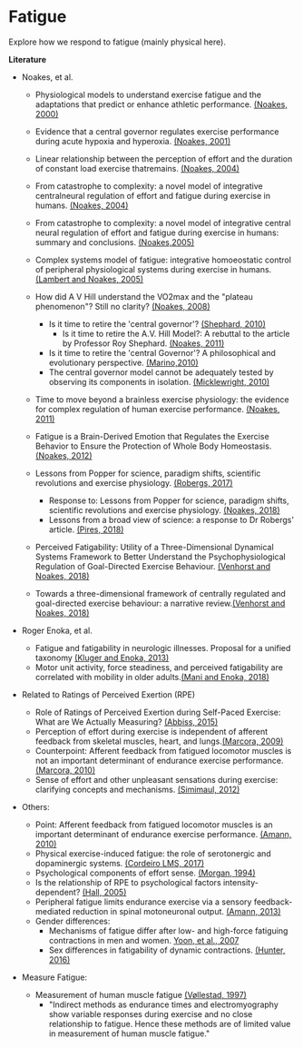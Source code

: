 # Fatigue
Explore how we respond to fatigue (mainly physical here).

**Literature**

- Noakes, et al. 
  - Physiological models to understand exercise fatigue and the adaptations that predict or enhance athletic performance. [(Noakes, 2000)](https://www.ncbi.nlm.nih.gov/pubmed/10843507)
  - Evidence that a central governor regulates exercise performance during acute hypoxia and hyperoxia. [(Noakes, 2001)](https://www.ncbi.nlm.nih.gov/pubmed/11581338?dopt=Abstract)
  - Linear relationship between the perception of effort and the duration of constant load exercise thatremains. [(Noakes, 2004)](https://www.ncbi.nlm.nih.gov/pubmed/15016797?dopt=Abstract)
  - From catastrophe to complexity: a novel model of integrative centralneural regulation of effort and fatigue during exercise in humans. [(Noakes, 2004)](https://www.ncbi.nlm.nih.gov/pubmed/15273198?dopt=Abstract)
  - From catastrophe to complexity: a novel model of integrative central neural regulation of effort and fatigue during exercise in humans: summary and conclusions. [(Noakes,2005)](https://www.ncbi.nlm.nih.gov/pubmed/15665213)
  - Complex systems model of fatigue: integrative homoeostatic control of peripheral physiological systems during exercise in humans. [(Lambert and Noakes, 2005)](https://www.ncbi.nlm.nih.gov/pubmed/15618343)
  - How did A V Hill understand the VO2max and the "plateau phenomenon"? Still no clarity? [(Noakes, 2008)](https://www.ncbi.nlm.nih.gov/pubmed/18390918)
	  - Is it time to retire the 'central governor'? [(Shephard, 2010)](https://www.ncbi.nlm.nih.gov/pubmed/19691362)
	     - Is it time to retire the A.V. Hill Model?: A rebuttal to the article by Professor Roy Shephard. [(Noakes, 2011)](https://www.ncbi.nlm.nih.gov/pubmed/21425886)
	  - Is it time to retire the 'central Governor'? A philosophical and evolutionary perspective. [(Marino,2010)](https://www.ncbi.nlm.nih.gov/pubmed/20229620)
	  - The central governor model cannot be adequately tested by observing its components in isolation. [(Micklewright, 2010)](https://www.ncbi.nlm.nih.gov/pubmed/20020789)

  - Time to move beyond a brainless exercise physiology: the evidence for complex regulation of human exercise performance. [(Noakes, 2011)](https://www.ncbi.nlm.nih.gov/pubmed/21425886)
  - Fatigue is a Brain-Derived Emotion that Regulates the Exercise Behavior to Ensure the Protection of Whole Body Homeostasis. [(Noakes, 2012)](https://www.ncbi.nlm.nih.gov/pmc/articles/PMC3323922/)
  - Lessons from Popper for science, paradigm shifts, scientific revolutions and exercise physiology. [(Robergs, 2017)](https://www.ncbi.nlm.nih.gov/pubmed/29021907)
      - Response to: Lessons from Popper for science, paradigm shifts, scientific revolutions and exercise physiology. [(Noakes, 2018)](https://www.ncbi.nlm.nih.gov/pubmed/29388623)
	  - Lessons from a broad view of science: a response to Dr Robergs' article. [(Pires, 2018)](https://www.ncbi.nlm.nih.gov/pubmed/29629188)
  - Perceived Fatigability: Utility of a Three-Dimensional Dynamical Systems Framework to Better Understand the Psychophysiological Regulation of Goal-Directed Exercise Behaviour. [(Venhorst and Noakes, 2018)](https://www.ncbi.nlm.nih.gov/pubmed/30238409)
  - Towards a three-dimensional framework of centrally regulated and goal-directed exercise behaviour: a narrative review.[(Venhorst and Noakes, 2018)](https://www.ncbi.nlm.nih.gov/pubmed/28835409)

- Roger Enoka, et al.
  - Fatigue and fatigability in neurologic illnesses. Proposal for a unified taxonomy [(Kluger and Enoka, 2013)](https://www.ncbi.nlm.nih.gov/pubmed/?term=PMID%3A+23339207)
  - Motor unit activity, force steadiness, and perceived fatigability are correlated with mobility in older adults.[(Mani and Enoka, 2018)](https://www.ncbi.nlm.nih.gov/pubmed/30044670)
  
- Related to Ratings of Perceived Exertion (RPE)
  - Role of Ratings of Perceived Exertion during Self-Paced Exercise: What are We Actually Measuring? [(Abbiss, 2015)](https://www.ncbi.nlm.nih.gov/pubmed/?term=role+of+ratings+of+perceived+exertion+during+self-paced+exercise)
  - Perception of effort during exercise is independent of afferent feedback from skeletal muscles, heart, and lungs.[(Marcora, 2009)](https://www.ncbi.nlm.nih.gov/pubmed/18483166)
  - Counterpoint: Afferent feedback from fatigued locomotor muscles is not an important determinant of endurance exercise performance.[(Marcora, 2010)](https://www.ncbi.nlm.nih.gov/pubmed/?term=PMID%3A+20118347)
  - Sense of effort and other unpleasant sensations during exercise: clarifying concepts and mechanisms. [(Simimaul, 2012)](https://www.ncbi.nlm.nih.gov/pubmed/20584757)
  
 
  
- Others: 
  - Point: Afferent feedback from fatigued locomotor muscles is an important determinant of endurance exercise performance. [(Amann, 2010)](https://www.ncbi.nlm.nih.gov/pubmed/19729588)
  - Physical exercise-induced fatigue: the role of serotonergic and dopaminergic systems. [(Cordeiro LMS, 2017)](https://www.ncbi.nlm.nih.gov/pubmed/29069229)
  - Psychological components of effort sense. [(Morgan, 1994)](https://www.ncbi.nlm.nih.gov/pubmed/7808238)
  - Is the relationship of RPE to psychological factors intensity-dependent? [(Hall, 2005)](https://www.ncbi.nlm.nih.gov/pubmed/16118584)
  - Peripheral fatigue limits endurance exercise via a sensory feedback-mediated reduction in spinal motoneuronal output. [(Amann, 2013)](https://www.ncbi.nlm.nih.gov/pubmed/23722705)
  - Gender differences:
    - Mechanisms of fatigue differ after low- and high-force fatiguing contractions in men and women. [Yoon, et al., 2007](https://www.ncbi.nlm.nih.gov/pubmed/17626289)
    - Sex differences in fatigability of dynamic contractions. [(Hunter, 2016)](https://www.ncbi.nlm.nih.gov/pubmed/26440505)

- Measure Fatigue:
  - Measurement of human muscle fatigue [(Vøllestad, 1997)](https://www.ncbi.nlm.nih.gov/pubmed/9219890)
    - "Indirect methods as endurance times and electromyography show variable responses during exercise and no close relationship to fatigue. Hence these methods are of limited value in measurement of human muscle fatigue."
 
 